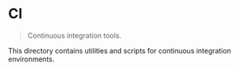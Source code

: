 # CI

> Continuous integration tools.

<!-- Section to include introductory text. Make sure to keep an empty line after the intro `section` element and another before the `/section` close. -->

<section class="intro">

This directory contains utilities and scripts for continuous integration environments.

</section>

<!-- /.intro -->

<!-- Section for all links. Make sure to keep an empty line after the `section` element and another before the `/section` close. -->

<section class="links">

</section>

<!-- /.links -->
